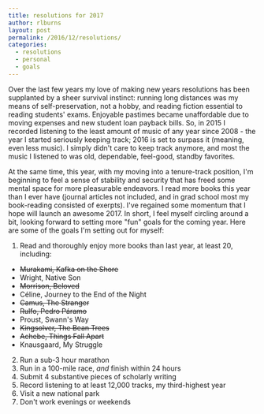 ```yaml
---
title: resolutions for 2017
author: rlburns
layout: post
permalink: /2016/12/resolutions/
categories:
  - resolutions
  - personal
  - goals
---
```


Over the last few years my love of making new years resolutions has been supplanted by a sheer survival instinct: running long distances was my means of self-preservation, not a hobby, and reading fiction essential to reading students' exams. Enjoyable pastimes became unaffordable due to moving expenses and new student loan payback bills. So, in 2015 I recorded listening to the least amount of music of any year since 2008 - the year I started seriously keeping track; 2016 is set to surpass it (meaning, even less music). I simply didn't care to keep track anymore, and most the music I listened to was old, dependable, feel-good, standby favorites.

At the same time, this year, with my moving into a tenure-track position, I'm beginning to feel a sense of stability and security that has freed some mental space for more pleasurable endeavors. I read more books this year than I ever have (journal articles not included, and in grad school most my book-reading consisted of exerpts). I've regained some momentum that I hope will launch an awesome 2017. In short, I feel myself circling around a bit, looking forward to setting more "fun" goals for the coming year. Here are some of the goals I'm setting out for myself:

1. Read and thoroughly enjoy more books than last year, at least 20, including:
  - ~~Murakami, Kafka on the Shore~~  
  - Wright, Native Son  
  - ~~Morrison, Beloved~~  
  - Céline, Journey to the End of the Night  
  - ~~Camus, The Stranger~~  
  - ~~Rulfo, Pedro Páramo~~  
  - Proust, Swann's Way  
  - ~~Kingsolver, The Bean Trees~~  
  - ~~Achebe, Things Fall Apart~~  
  - Knausgaard, My Struggle  
2. Run a sub-3 hour marathon
3. Run in a 100-mile race, *and* finish within 24 hours
4. Submit 4 substantive pieces of scholarly writing
5. Record listening to at least 12,000 tracks, my third-highest year
6. Visit a new national park 
7. Don't work evenings or weekends